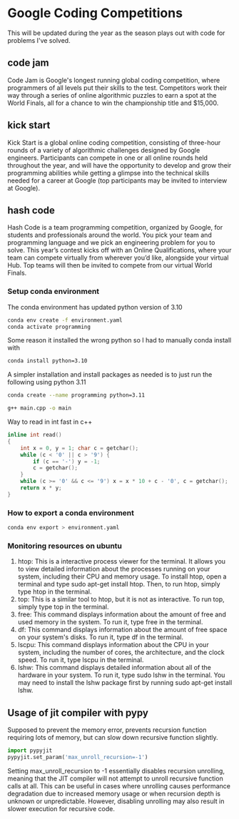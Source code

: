 # Google Coding Competitions

This will be updated during the year as the season plays out with code for problems I've solved.  

## code jam

Code Jam is Google's longest running global coding competition, where programmers of all levels put their skills to the test. Competitors work their way through a series of online algorithmic puzzles to earn a spot at the World Finals, all for a chance to win the championship title and $15,000.

## kick start

Kick Start is a global online coding competition, consisting of three-hour rounds of a variety of algorithmic challenges designed by Google engineers. Participants can compete in one or all online rounds held throughout the year, and will have the opportunity to develop and grow their programming abilities while getting a glimpse into the technical skills needed for a career at Google (top participants may be invited to interview at Google).

## hash code 

Hash Code is a team programming competition, organized by Google, for students and professionals around the world. You pick your team and programming language and we pick an engineering problem for you to solve. This year’s contest kicks off with an Online Qualifications, where your team can compete virtually from wherever you’d like, alongside your virtual Hub. Top teams will then be invited to compete from our virtual World Finals.

### Setup conda environment

The conda environment has updated python version of 3.10

```sh
conda env create -f environment.yaml
conda activate programming
```

Some reason it installed the wrong python so I had to manually conda install with

```sh
conda install python=3.10
```

A simpler installation and install packages as needed is to just run the following using python 3.11

```sh
conda create --name programming python=3.11
```

```sh
g++ main.cpp -o main
```

Way to read in int fast in c++

```c++
inline int read()
{
	int x = 0, y = 1; char c = getchar();
	while (c < '0' || c > '9') {
		if (c == '-') y = -1;
		c = getchar();
	}
	while (c >= '0' && c <= '9') x = x * 10 + c - '0', c = getchar();
	return x * y;
}
```

### How to export a conda environment

```sh
conda env export > environment.yaml
```

### Monitoring resources on ubuntu

1. htop: This is a interactive process viewer for the terminal. It allows you to view detailed information about the processes running on your system, including their CPU and memory usage. To install htop, open a terminal and type sudo apt-get install htop. Then, to run htop, simply type htop in the terminal.
1. top: This is a similar tool to htop, but it is not as interactive. To run top, simply type top in the terminal.
1. free: This command displays information about the amount of free and used memory in the system. To run it, type free in the terminal.
1. df: This command displays information about the amount of free space on your system's disks. To run it, type df in the terminal.
1. lscpu: This command displays information about the CPU in your system, including the number of cores, the architecture, and the clock speed. To run it, type lscpu in the terminal.
1. lshw: This command displays detailed information about all of the hardware in your system. To run it, type sudo lshw in the terminal. You may need to install the lshw package first by running sudo apt-get install lshw.

## Usage of jit compiler with pypy

Supposed to prevent the memory error, prevents recursion function requiring lots of memory, but can slow down recursive function slightly. 

```py
import pypyjit
pypyjit.set_param('max_unroll_recursion=-1')
```

Setting max_unroll_recursion to -1 essentially disables recursion unrolling, meaning that the JIT compiler will not attempt to unroll recursive function calls at all. This can be useful in cases where unrolling causes performance degradation due to increased memory usage or when recursion depth is unknown or unpredictable. However, disabling unrolling may also result in slower execution for recursive code.